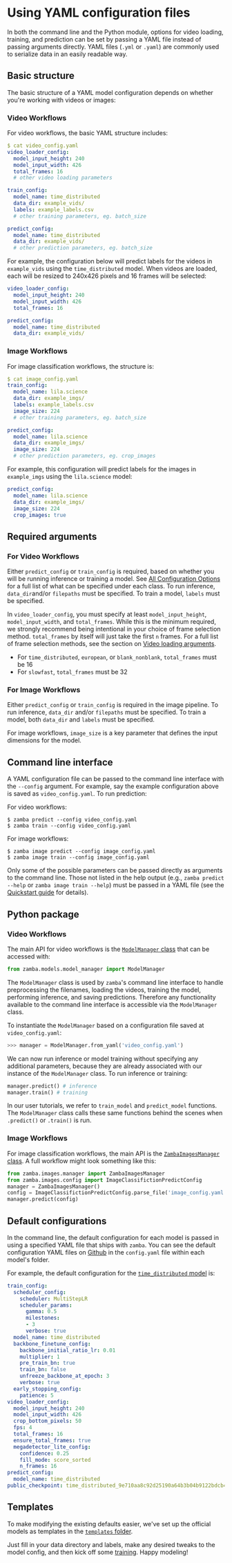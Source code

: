 # Using YAML configuration files

In both the command line and the Python module, options for video loading, training, and prediction can be set by passing a YAML file instead of passing arguments directly. YAML files (`.yml` or `.yaml`) are commonly used to serialize data in an easily readable way.

## Basic structure

The basic structure of a YAML model configuration depends on whether you're working with videos or images:

### Video Workflows

For video workflows, the basic YAML structure includes:

```yaml
$ cat video_config.yaml
video_loader_config:
  model_input_height: 240
  model_input_width: 426
  total_frames: 16
  # other video loading parameters

train_config:
  model_name: time_distributed
  data_dir: example_vids/
  labels: example_labels.csv
  # other training parameters, eg. batch_size

predict_config:
  model_name: time_distributed
  data_dir: example_vids/
  # other prediction parameters, eg. batch_size
```

For example, the configuration below will predict labels for the videos in `example_vids` using the `time_distributed` model. When videos are loaded, each will be resized to 240x426 pixels and 16 frames will be selected:

```yaml
video_loader_config:
  model_input_height: 240
  model_input_width: 426
  total_frames: 16

predict_config:
  model_name: time_distributed
  data_dir: example_vids/
```

### Image Workflows

For image classification workflows, the structure is:

```yaml
$ cat image_config.yaml
train_config:
  model_name: lila.science
  data_dir: example_imgs/
  labels: example_labels.csv
  image_size: 224
  # other training parameters, eg. batch_size

predict_config:
  model_name: lila.science
  data_dir: example_imgs/
  image_size: 224
  # other prediction parameters, eg. crop_images
```

For example, this configuration will predict labels for the images in `example_imgs` using the `lila.science` model:

```yaml
predict_config:
  model_name: lila.science
  data_dir: example_imgs/
  image_size: 224
  crop_images: true
```

## Required arguments

### For Video Workflows

Either `predict_config` or `train_config` is required, based on whether you will be running inference or training a model. See [All Configuration Options](configurations.md) for a full list of what can be specified under each class. To run inference, `data_dir`and/or `filepaths` must be specified. To train a model, `labels` must be specified.

In `video_loader_config`, you must specify at least `model_input_height`, `model_input_width`, and `total_frames`. While this is the minimum required, we strongly recommend being intentional in your choice of frame selection method. `total_frames` by itself will just take the first `n` frames. For a full list of frame selection methods, see the section on [Video loading arguments](configurations.md#video-loading-arguments).

* For `time_distributed`, `european`, or `blank_nonblank`, `total_frames` must be 16
* For `slowfast`, `total_frames` must be 32

### For Image Workflows

Either `predict_config` or `train_config` is required in the image pipeline. To run inference, `data_dir` and/or `filepaths` must be specified. To train a model, both `data_dir` and `labels` must be specified.

For image workflows, `image_size` is a key parameter that defines the input dimensions for the model.

## Command line interface

A YAML configuration file can be passed to the command line interface with the `--config` argument. For example, say the example configuration above is saved as `video_config.yaml`. To run prediction:

For video workflows:

```console
$ zamba predict --config video_config.yaml
$ zamba train --config video_config.yaml
```

For image workflows:

```console
$ zamba image predict --config image_config.yaml
$ zamba image train --config image_config.yaml
```

Only some of the possible parameters can be passed directly as arguments to the command line. Those not listed in the help output (e.g., `zamba predict --help` or `zamba image train --help`) must be passed in a YAML file (see the [Quickstart guide](quickstart.md#getting-help) for details).

## Python package

### Video Workflows

The main API for video workflows is the [`ModelManager` class](api-reference/models-model_manager.md#zamba.models.model_manager.ModelManager) that can be accessed with:

```python
from zamba.models.model_manager import ModelManager
```

The `ModelManager` class is used by `zamba`'s command line interface to handle preprocessing the filenames, loading the videos, training the model, performing inference, and saving predictions. Therefore any functionality available to the command line interface is accessible via the `ModelManager` class.

To instantiate the `ModelManager` based on a configuration file saved at `video_config.yaml`:
```python
>>> manager = ModelManager.from_yaml('video_config.yaml')
```

We can now run inference or model training without specifying any additional parameters, because they are already associated with our instance of the `ModelManager` class. To run inference or training:
```python
manager.predict() # inference
manager.train() # training
```

In our user tutorials, we refer to `train_model` and `predict_model` functions. The `ModelManager` class calls these same functions behind the scenes when `.predict()` or `.train()` is run.

### Image Workflows

For image classification workflows, the main API is the [`ZambaImagesManager` class](api-reference/images-manager.md#zamba.images.manager.ZambaImagesManager). A full workflow might look something like this:

```python
from zamba.images.manager import ZambaImagesManager
from zamba.images.config import ImageClassifictionPredictConfig
manager = ZambaImagesManager()
config = ImageClassifictionPredictConfig.parse_file('image_config.yaml')
manager.predict(config)
```

## Default configurations

In the command line, the default configuration for each model is passed in using a specified YAML file that ships with `zamba`. You can see the default configuration YAML files on [Github](https://github.com/drivendataorg/zamba/tree/master/zamba/models/official_models) in the `config.yaml` file within each model's folder.

For example, the default configuration for the [`time_distributed` model](models/species-detection.md#time-distributed) is:

```yaml
train_config:
  scheduler_config:
    scheduler: MultiStepLR
    scheduler_params:
      gamma: 0.5
      milestones:
      - 3
      verbose: true
  model_name: time_distributed
  backbone_finetune_config:
    backbone_initial_ratio_lr: 0.01
    multiplier: 1
    pre_train_bn: true
    train_bn: false
    unfreeze_backbone_at_epoch: 3
    verbose: true
  early_stopping_config:
    patience: 5
video_loader_config:
  model_input_height: 240
  model_input_width: 426
  crop_bottom_pixels: 50
  fps: 4
  total_frames: 16
  ensure_total_frames: true
  megadetector_lite_config:
    confidence: 0.25
    fill_mode: score_sorted
    n_frames: 16
predict_config:
  model_name: time_distributed
public_checkpoint: time_distributed_9e710aa8c92d25190a64b3b04b9122bdcb456982.ckpt
```

## Templates

To make modifying the existing defaults easier, we've set up the official models as templates in the [`templates` folder](https://github.com/drivendataorg/zamba/tree/master/templates).

Just fill in your data directory and labels, make any desired tweaks to the model config, and then kick off some [training](train-tutorial.md). Happy modeling!
